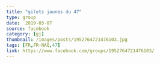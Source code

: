```yaml
---
title: "gilets jaunes du 47"
type: group
date:  2019-03-07
source: facebook
category: [gj]
thumbnail: /images/posts/1952764721476103.jpg
tags: [FR,FR-NAQ,47]
link: https://www.facebook.com/groups/1952764721476103/
---
```

